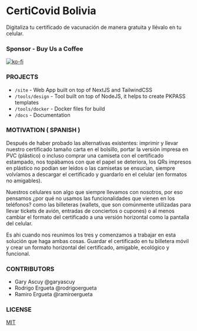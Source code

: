 # CertiCovid Bolivia

Digitaliza tu certificado de vacunación de manera gratuita y llévalo en tu celular.

### Sponsor - Buy Us a Coffee

[![ko-fi](https://ko-fi.com/img/githubbutton_sm.svg)](https://ko-fi.com/E1E25YVX9)

### PROJECTS

- `/site` - Web App built on top of NextJS and TailwindCSS
- `/tools/design` - Tool built on top of NodeJS, it helps to create PKPASS templates
- `/tools/docker` - Docker files for build
- `/docs` - Documentation

### MOTIVATION ( SPANISH )

Después de haber probado las alternativas existentes: imprimir y llevar nuestro certificado tamaño carta en el bolsillo, portar la versión impresa en PVC (plástico) o incluso comprar una camiseta con el certificado estampado, nos topábamos con que el papel se deteriora, los QRs impresos en plástico no podían ser leídos o las camisetas se ensucian, siempre volvíamos a descargar el certificado y guardarlo en el celular (en formatos no amigables).


Nuestros celulares son algo que siempre llevamos con nosotros, por eso pensamos ¿por qué no usamos las funcionalidades que vienen en los teléfonos? como las billeteras (wallets, que son comúnmente utilizadas para llevar tickets de avión, entradas de conciertos o cupones) o al menos cambiar el formato del certificado a una versión horizontal como la pantalla del celular.


Es ahi cuando nos reunimos los tres y comenzamos a trabajar en esta solución que haga ambas cosas. Guardar el certificado en tu billetera móvil y crear un formato horizontal del certificado, amigable, ecológico y funcional.

### CONTRIBUTORS

- Gary Ascuy @garyascuy
- Rodrigo Ergueta @rodrigoergueta
- Ramiro Ergueta @ramiroergueta

### LICENSE 

[MIT](LICENSE)
